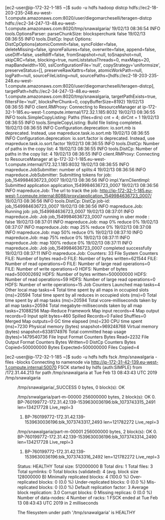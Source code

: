 [ec2-user@ip-172-32-1-185 ~]$  sudo -u hdfs hadoop distcp hdfs://ec2-18-203-235-248.eu-west-1.compute.amazonaws.com:8020/user/diegomarcheselli/teragen-distcp  hdfs://ec2-34-247-13-48.eu-west-1.compute.amazonaws.com:8020/tmp/snawalgaria/
19/02/13 08:36:54 INFO tools.OptionsParser: parseChunkSize: blocksperchunk false
19/02/13 08:36:55 INFO tools.DistCp: Input Options: DistCpOptions{atomicCommit=false, syncFolder=false, deleteMissing=false, ignoreFailures=false, overwrite=false, append=false, useDiff=false, useRdiff=false, fromSnapshot=null, toSnapshot=null, skipCRC=false, blocking=true, numListstatusThreads=0, maxMaps=20, mapBandwidth=100, sslConfigurationFile='null', copyStrategy='uniformsize', preserveStatus=[], preserveRawXattrs=false, atomicWorkPath=null, logPath=null, sourceFileListing=null, sourcePaths=[hdfs://ec2-18-203-235-248.eu-west-1.compute.amazonaws.com:8020/user/diegomarcheselli/teragen-distcp], targetPath=hdfs://ec2-34-247-13-48.eu-west-1.compute.amazonaws.com:8020/tmp/snawalgaria, targetPathExists=true, filtersFile='null', blocksPerChunk=0, copyBufferSize=8192}
19/02/13 08:36:55 INFO client.RMProxy: Connecting to ResourceManager at ip-172-32-1-185.eu-west-1.compute.internal/172.32.1.185:8032
19/02/13 08:36:55 INFO tools.SimpleCopyListing: Paths (files+dirs) cnt = 4; dirCnt = 1
19/02/13 08:36:55 INFO tools.SimpleCopyListing: Build file listing completed.
19/02/13 08:36:55 INFO Configuration.deprecation: io.sort.mb is deprecated. Instead, use mapreduce.task.io.sort.mb
19/02/13 08:36:55 INFO Configuration.deprecation: io.sort.factor is deprecated. Instead, use mapreduce.task.io.sort.factor
19/02/13 08:36:55 INFO tools.DistCp: Number of paths in the copy list: 4
19/02/13 08:36:55 INFO tools.DistCp: Number of paths in the copy list: 4
19/02/13 08:36:55 INFO client.RMProxy: Connecting to ResourceManager at ip-172-32-1-185.eu-west-1.compute.internal/172.32.1.185:8032
19/02/13 08:36:55 INFO mapreduce.JobSubmitter: number of splits:4
19/02/13 08:36:56 INFO mapreduce.JobSubmitter: Submitting tokens for job: job_1549984636723_0007
19/02/13 08:36:56 INFO impl.YarnClientImpl: Submitted application application_1549984636723_0007
19/02/13 08:36:56 INFO mapreduce.Job: The url to track the job: http://ip-172-32-1-185.eu-west-1.compute.internal:8088/proxy/application_1549984636723_0007/
19/02/13 08:36:56 INFO tools.DistCp: DistCp job-id: job_1549984636723_0007
19/02/13 08:36:56 INFO mapreduce.Job: Running job: job_1549984636723_0007
19/02/13 08:37:01 INFO mapreduce.Job: Job job_1549984636723_0007 running in uber mode : false
19/02/13 08:37:01 INFO mapreduce.Job:  map 0% reduce 0%
19/02/13 08:37:07 INFO mapreduce.Job:  map 25% reduce 0%
19/02/13 08:37:08 INFO mapreduce.Job:  map 50% reduce 0%
19/02/13 08:37:10 INFO mapreduce.Job:  map 75% reduce 0%
19/02/13 08:37:11 INFO mapreduce.Job:  map 100% reduce 0%
19/02/13 08:37:11 INFO mapreduce.Job: Job job_1549984636723_0007 completed successfully
19/02/13 08:37:11 INFO mapreduce.Job: Counters: 33
	File System Counters
		FILE: Number of bytes read=0
		FILE: Number of bytes written=621544
		FILE: Number of read operations=0
		FILE: Number of large read operations=0
		FILE: Number of write operations=0
		HDFS: Number of bytes read=500002692
		HDFS: Number of bytes written=500000000
		HDFS: Number of read operations=59
		HDFS: Number of large read operations=0
		HDFS: Number of write operations=15
	Job Counters 
		Launched map tasks=4
		Other local map tasks=4
		Total time spent by all maps in occupied slots (ms)=20594
		Total time spent by all reduces in occupied slots (ms)=0
		Total time spent by all map tasks (ms)=20594
		Total vcore-milliseconds taken by all map tasks=20594
		Total megabyte-milliseconds taken by all map tasks=21088256
	Map-Reduce Framework
		Map input records=4
		Map output records=0
		Input split bytes=460
		Spilled Records=0
		Failed Shuffles=0
		Merged Map outputs=0
		GC time elapsed (ms)=230
		CPU time spent (ms)=7230
		Physical memory (bytes) snapshot=969248768
		Virtual memory (bytes) snapshot=6338174976
		Total committed heap usage (bytes)=1479540736
	File Input Format Counters 
		Bytes Read=2232
	File Output Format Counters 
		Bytes Written=0
	DistCp Counters
		Bytes Copied=500000000
		Bytes Expected=500000000
		Files Copied=4

[ec2-user@ip-172-32-1-185 ~]$ sudo -u hdfs hdfs fsck /tmp/snawalgaria -files -blocks
Connecting to namenode via http://ip-172-31-42-139.eu-west-1.compute.internal:50070
FSCK started by hdfs (auth:SIMPLE) from /172.31.44.213 for path /tmp/snawalgaria at Tue Feb 13 08:43:43 UTC 2019
/tmp/snawalgaria <dir>
/tmp/snawalgaria/_SUCCESS 0 bytes, 0 block(s):  OK

/tmp/snwalgaria/part-m-00000 256000000 bytes, 2 block(s):  OK
0. BP-760199772-172.31.42.139-1539630036196:blk_1073743315_2491 len=134217728 Live_repl=3
1. BP-760199772-172.31.42.139-1539630036196:blk_1073743317_2493 len=121782272 Live_repl=3

/tmp/snawalgaria/part-m-00001 256000000 bytes, 2 block(s):  OK
0. BP-760199772-172.31.42.139-1539630036196:blk_1073743314_2490 len=134217728 Live_repl=3
1. BP-760199772-172.31.42.139-1539630036196:blk_1073743316_2492 len=121782272 Live_repl=3

Status: HEALTHY
 Total size:	512000000 B
 Total dirs:	1
 Total files:	3
 Total symlinks:		0
 Total blocks (validated):	4 (avg. block size 128000000 B)
 Minimally replicated blocks:	4 (100.0 %)
 Over-replicated blocks:	0 (0.0 %)
 Under-replicated blocks:	0 (0.0 %)
 Mis-replicated blocks:		0 (0.0 %)
 Default replication factor:	3
 Average block replication:	3.0
 Corrupt blocks:		0
 Missing replicas:		0 (0.0 %)
 Number of data-nodes:		4
 Number of racks:		1
FSCK ended at Tue Feb 13 08:43:43 UTC 2019 in 2 milliseconds


The filesystem under path '/tmp/snawalgaria' is HEALTHY
```

